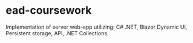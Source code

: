 # ead-coursework
Implementation of server web-app utilizing: C# .NET, Blazor Dynamic UI, Persistent storage,  API, .NET Collections.
